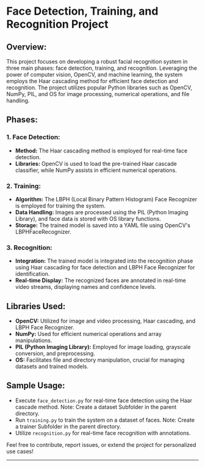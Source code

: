 # Face Detection, Training, and Recognition Project

## Overview:

This project focuses on developing a robust facial recognition system in three main phases: face detection, training, and recognition. Leveraging the power of computer vision, OpenCV, and machine learning, the system employs the Haar cascading method for efficient face detection and recognition. The project utilizes popular Python libraries such as OpenCV, NumPy, PIL, and OS for image processing, numerical operations, and file handling.

## Phases:

### 1. Face Detection:
   - **Method:** The Haar cascading method is employed for real-time face detection.
   - **Libraries:** OpenCV is used to load the pre-trained Haar cascade classifier, while NumPy assists in efficient numerical operations.

### 2. Training:
   - **Algorithm:** The LBPH (Local Binary Pattern Histogram) Face Recognizer is employed for training the system.
   - **Data Handling:** Images are processed using the PIL (Python Imaging Library), and face data is stored with OS library functions.
   - **Storage:** The trained model is saved into a YAML file using OpenCV's LBPHFaceRecognizer.

### 3. Recognition:
   - **Integration:** The trained model is integrated into the recognition phase using Haar cascading for face detection and LBPH Face Recognizer for identification.
   - **Real-time Display:** The recognized faces are annotated in real-time video streams, displaying names and confidence levels.

## Libraries Used:

- **OpenCV:** Utilized for image and video processing, Haar cascading, and LBPH Face Recognizer.
- **NumPy:** Used for efficient numerical operations and array manipulations.
- **PIL (Python Imaging Library):** Employed for image loading, grayscale conversion, and preprocessing.
- **OS:** Facilitates file and directory manipulation, crucial for managing datasets and trained models.

## Sample Usage:

- Execute `face_detection.py` for real-time face detection using the Haar cascade method.
  Note: Create a dataset Subfolder in the parent directory.
- Run `training.py` to train the system on a dataset of faces.
  Note: Create a trainer Subfolder in the parent directory.
- Utilize `recognition.py` for real-time face recognition with annotations.

Feel free to contribute, report issues, or extend the project for personalized use cases!

---
